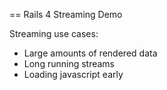 == Rails 4 Streaming Demo

Streaming use cases:
* Large amounts of rendered data
* Long running streams
* Loading javascript early
